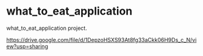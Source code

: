 # what_to_eat_application

what_to_eat_application project.

https://drive.google.com/file/d/1DepzoHSXS93At8fg33aCkk06H9Ds_c_N/view?usp=sharing
